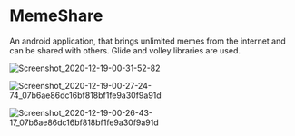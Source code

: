 # MemeShare

An android application, that brings unlimited memes from the internet and can be shared with others. Glide and volley libraries are used.

![Screenshot_2020-12-19-00-31-52-82](https://user-images.githubusercontent.com/59255776/102654251-409f1780-4196-11eb-8bb3-52d58dd81c59.jpg)

![Screenshot_2020-12-19-00-27-24-74_07b6ae86dc16bf818bf1fe9a30f9a91d](https://user-images.githubusercontent.com/59255776/102654346-65938a80-4196-11eb-85fb-23d3f7fd2613.jpg)

![Screenshot_2020-12-19-00-26-43-17_07b6ae86dc16bf818bf1fe9a30f9a91d](https://user-images.githubusercontent.com/59255776/102654409-7cd27800-4196-11eb-806f-91a99ea6570b.jpg)
